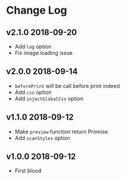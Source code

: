 # Change Log

## v2.1.0 2018-09-20

- Add `log` option
- Fix image loading issue

## v2.0.0 2018-09-14

- `beforePrint` will be call before print indeed
- Add `css` option
- Add `injectGlobalCss` option

## v1.1.0 2018-09-12

- Make `preview` function return Promise
- Add `scanStyles` option

## v1.0.0 2018-09-12

- First blood
